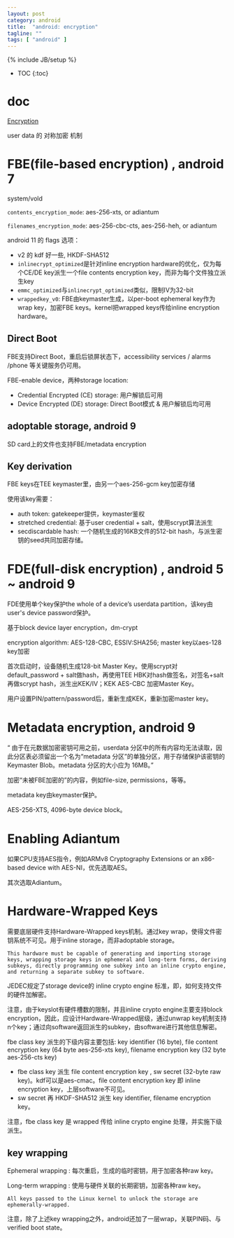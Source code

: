 ```yaml
---
layout: post
category: android
title:  "android: encryption"
tagline: ""
tags: [ "android" ] 
---
```

{% include JB/setup %}

* TOC
{:toc}

# doc 

[Encryption](https://source.android.com/security/encryption)

user data 的 对称加密 机制

# FBE(file-based encryption) , android 7

system/vold

`contents_encryption_mode`: aes-256-xts, or adiantum

`filenames_encryption_mode`: aes-256-cbc-cts, aes-256-heh, or adiantum

android 11 的 flags 选项：
- v2 的 kdf 好一些, HKDF-SHA512
- `inlinecrypt_optimized`是针对inline encryption hardware的优化，仅为每个CE/DE key派生一个file contents encryption key，而非为每个文件独立派生key
- `emmc_optimized`与`inlinecrypt_optimized`类似，限制IV为32-bit
- `wrappedkey_v0`: FBE由keymaster生成，以per-boot ephemeral key作为wrap key，加密FBE keys。kernel把wrapped keys传给inline encryption hardware。

## Direct Boot

FBE支持Direct Boot，重启后锁屏状态下，accessibility services / alarms /phone 等关键服务仍可用。

FBE-enable device，两种storage location:
- Credential Encrypted (CE) storage: 用户解锁后可用
- Device Encrypted (DE) storage: Direct Boot模式 & 用户解锁后均可用

## adoptable storage, android 9

SD card上的文件也支持FBE/metadata encryption

## Key derivation

FBE keys在TEE keymaster里，由另一个aes-256-gcm key加密存储

使用该key需要：
- auth token: gatekeeper提供，keymaster鉴权
- stretched credential: 基于user credential + salt，使用scrypt算法派生
- secdiscardable hash: 一个随机生成的16KB文件的512-bit hash，与派生密钥的seed共同加密存储。

# FDE(full-disk encryption) , android 5 ~ android 9

FDE使用单个key保护the whole of a device’s userdata partition，该key由user's device password保护。

基于block device layer encryption，dm-crypt

encryption algorithm: AES-128-CBC, ESSIV:SHA256; master key以aes-128 key加密

首次启动时，设备随机生成128-bit Master Key。使用scrypt对default_password + salt做hash，再使用TEE HBK对hash做签名，对签名+salt再做scrypt hash，派生出KEK/IV；KEK AES-CBC 加密Master Key。

用户设置PIN/pattern/password后，重新生成KEK，重新加密master key。

# Metadata encryption, android 9

“ 由于在元数据加密密钥可用之前，userdata 分区中的所有内容均无法读取，因此分区表必须留出一个名为“metadata 分区”的单独分区，用于存储保护该密钥的 Keymaster Blob。metadata 分区的大小应为 16MB。”

加密“未被FBE加密的”的内容，例如file-size, permissions，等等。

metadata key由keymaster保护。

AES-256-XTS, 4096-byte device block。

# Enabling Adiantum

如果CPU支持AES指令，例如ARMv8 Cryptography Extensions or an x86-based device with AES-NI，优先选取AES。

其次选取Adiantum。

#  Hardware-Wrapped Keys 

需要底层硬件支持Hardware-Wrapped keys机制。通过key wrap，使得文件密钥系统不可见。用于inline storage，而非adoptable storage。

    This hardware must be capable of generating and importing storage keys, wrapping storage keys in ephemeral and long-term forms, deriving subkeys, directly programming one subkey into an inline crypto engine, and returning a separate subkey to software.

JEDEC规定了storage device的 inline crypto engine 标准，即，如何支持文件的硬件加解密。

注意，由于keyslot有硬件槽数的限制，并且inline crypto engine主要支持block encryption，因此，应设计Hardware-Wrapped层级，通过unwrap key机制支持n个key；通过向software返回派生的subkey，由software进行其他信息解密。

fbe class key 派生的下级内容主要包括: key identifier (16 byte), file content encryption key (64 byte aes-256-xts key), filename encryption key (32 byte aes-256-cts key)
- fbe class key 派生 file content encryption key , sw secret (32-byte raw key)。kdf可以是aes-cmac。file content encryption key 即 inline encryption key，上层software不可见。
- sw secret 再 HKDF-SHA512 派生 key identifier, filename encryption key。

注意，fbe class key 是 wrapped 传给 inline crypto engine 处理，并实施下级派生。

## key wrapping

Ephemeral wrapping : 每次重启，生成的临时密钥，用于加密各种raw key。

Long-term wrapping : 使用与硬件关联的长期密钥，加密各种raw key。

    All keys passed to the Linux kernel to unlock the storage are ephemerally-wrapped.

注意，除了上述key wrapping之外，android还加了一层wrap，关联PIN码、与verified boot state。

